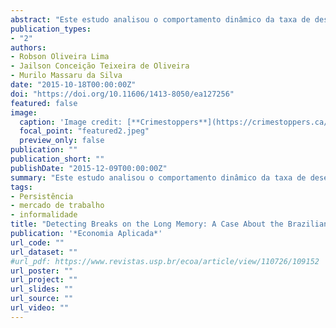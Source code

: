 ```yaml
---
abstract: "Este estudo analisou o comportamento dinâmico da taxa de desem-prego brasileiro focando no nível de persistência da série. Sendo assim,foram utilizados num primeiro momento modelos de integraçãofracioná-ria e testes de mudança de persistência da série. Os primeiros resultadosexibiram um comportamento não estacionário da série. Contudo, sabendoque o negligenciamento de quebra estrutural pode levar a viésna estima-tiva do parâmetro fracionário, novas estimativas foram realizadas com osresultados indicando que a taxa de desemprego possui dois diferentes ní-veis de persistência. No primeiro, a série é não estacionária,enquanto queno segundo, não estacionária, mas com reversão à média."
publication_types:
- "2"
authors:
- Robson Oliveira Lima
- Jailson Conceição Teixeira de Oliveira
- Murilo Massaru da Silva
date: "2015-10-18T00:00:00Z"
doi: "https://doi.org/10.11606/1413-8050/ea127256"
featured: false
image:
  caption: 'Image credit: [**Crimestoppers**](https://crimestoppers.ca/wp-content/uploads/2022/12/CarTheft01.jpg)'
  focal_point: "featured2.jpeg"
  preview_only: false
publication: ""
publication_short: ""
publishDate: "2015-12-09T00:00:00Z"
summary: "Este estudo analisou o comportamento dinâmico da taxa de desemprego brasileiro focando no nível de persistência. A literatura aponta que o negligenciamento da presença de quebras estruturais na série temporal pode levar a viés na estimativa do parâmetro fracionário. Nossos resultados indicam que indicam que a taxa de desemprego brasileira possui dois diferentes níveis de persistência: um estacionário com reversão à média até 1990, e outro não estacionário. Esse resultado tem implicações importantes para formulação de políticas monetárias e fiscais, visto que choques na taxa de desemprego podem ter efeitos de longo prazo."
tags:
- Persistência
- mercado de trabalho
- informalidade
title: "Detecting Breaks on the Long Memory: A Case About the Brazilian Unemployment"
publication: '*Economia Aplicada*'
url_code: ""
url_dataset: ""
#url_pdf: https://www.revistas.usp.br/ecoa/article/view/110726/109152
url_poster: ""
url_project: ""
url_slides: ""
url_source: ""
url_video: ""
---
```


